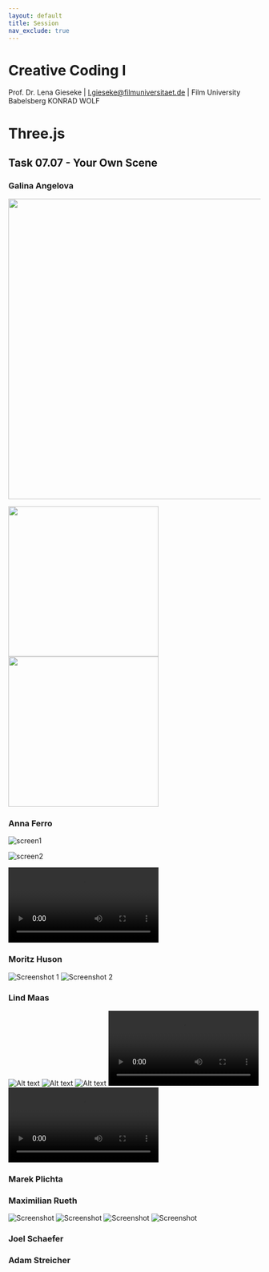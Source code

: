 ```yaml
---
layout: default
title: Session
nav_exclude: true
---
```



# Creative Coding I

Prof. Dr. Lena Gieseke \| l.gieseke@filmuniversitaet.de  \| Film University Babelsberg KONRAD WOLF
  


# Three.js





## Task 07.07 - Your Own Scene



### Galina Angelova

<img src="../../04_submissions/angelova/07/img/the-whisperer.png" width=600></img>

<img src="../../04_submissions/angelova/07/img/the-whisperer.gif" width=300></img> <img src="../../04_submissions/angelova/07/img/monster-plant.gif" width=300></img>



### Anna Ferro


![screen1](../../04_submissions/ferro/07/screen1.png)

![screen2](../../04_submissions/ferro/07/screen2.png)

<video src="../../04_submissions/ferro/07/video.mp4" controls title="Title"></video>




### Moritz Huson

![Screenshot 1](../../04_submissions/huson/07/glb_modifier1.png)
![Screenshot 2](../../04_submissions/huson/07/glb_modifier1.png)


### Lind Maas

![Alt text](../../04_submissions/maas/07/image.png)
![Alt text](../../04_submissions/maas/07/image-1.png)
![Alt text](../../04_submissions/maas/07/image-2.png)
<video src="../../04_submissions/maas/07/Bildschirmaufnahme%202024-01-15%20um%2019.19.22.mp4" controls title="Title"></video>
<video src="../../04_submissions/maas/07/Bildschirmaufnahme%202024-01-15%20um%2019.23.09.mp4" controls title="Title"></video>


### Marek Plichta



### Maximilian Rueth

![Screenshot](../../04_submissions/rueth/07/Screenshot1.PNG)
![Screenshot](../../04_submissions/rueth/07/Screenshot2.PNG)
![Screenshot](../../04_submissions/rueth/07/Screenshot3.PNG)
![Screenshot](../../04_submissions/rueth/07/Screenshot4.PNG)


### Joel Schaefer



### Adam Streicher


